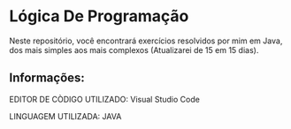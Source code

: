 # Lógica De Programação 
Neste repositório, você encontrará exercícios resolvidos por mim em Java, dos mais simples aos mais complexos (Atualizarei de 15 em 15 dias).

## Informações:
EDITOR DE CÒDIGO UTILIZADO: Visual Studio Code

LINGUAGEM UTILIZADA: JAVA


